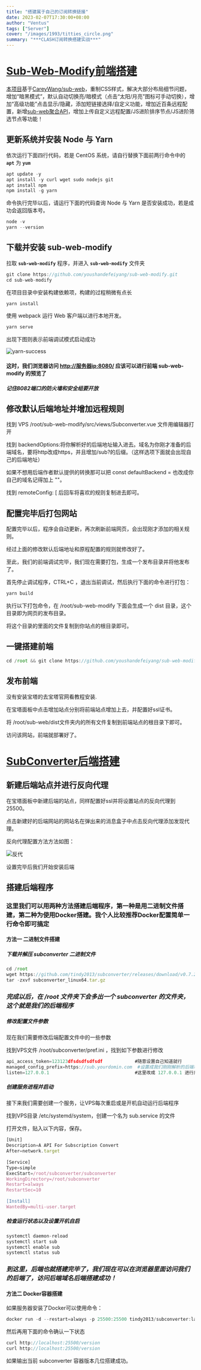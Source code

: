 ```yaml
---
title: "搭建属于自己的订阅转换链接"
date: 2023-02-07T17:30:00+08:00
author: "Ventus"
tags: ["Server"]
cover: "/images/1993/titties_circle.png"
summary: "***CLASH订阅转换搭建实战***"
---
```


# [Sub-Web-Modify前端搭建](https://github.com/youshandefeiyang/sub-web-modify)

[本项目](https://sub.luvsia.com)基于[CareyWang/sub-web](https://github.com/CareyWang/sub-web)，重制CSS样式，解决大部分布局细节问题，增加“暗黑模式”，默认自动切换亮/暗模式（点击“太阳/月亮”图标可手动切换），增加“高级功能”点击显示/隐藏，添加短链接选择/自定义功能，增加近百条远程配置，新增[sub-web聚合API](https://github.com/youshandefeiyang/sub-web-api)，增加上传自定义远程配置/JS进阶排序节点/JS进阶筛选节点等功能！

## 更新系统并安装 Node 与 Yarn

依次运行下面四行代码，若是 CentOS 系统，请自行替换下面前两行命令中的 **`apt`** 为 **`yum`**

```JavaScript
apt update -y
apt install -y curl wget sudo nodejs git
apt install npm
npm install -g yarn
```

命令执行完毕以后，请运行下面的代码查询 Node 与 Yarn 是否安装成功，若是成功会返回版本号。

```JavaScript
node -v
yarn --version
```

## 下载并安装 sub-web-modify

拉取 **`sub-web-modify`** 程序，并进入 **`sub-web-modify`** 文件夹

```JavaScript
git clone https://github.com/youshandefeiyang/sub-web-modify.git
cd sub-web-modify
```

在项目目录中安装构建依赖项，构建的过程稍微有点长

```JavaScript
yarn install
```

使用 webpack 运行 Web 客户端以进行本地开发。

```JavaScript
yarn serve
```

出现下图则表示前端调试模式启动成功

![yarn-success](https://raw.githubusercontent.com/ventusoon/LuvSia/gh-pages/images/buildSUB/yarn-success.png)

#### 这时，我们浏览器访问 <http://服务器ip:8080/> 应该可以进行前端 sub-web-modify 的预览了

#### *记住8082端口的防火墙和安全组要开放*

## 修改默认后端地址并增加远程规则

找到 VPS /root/sub-web-modify/src/views/Subconverter.vue 文件用编辑器打开

找到 backendOptions:将你解析好的后端地址输入进去。域名为你刚才准备的后端域名，要将http改成https，并且增加/sub?的后缀。（这样选项下面就会出现自己的后端地址）

如果不想用后端作者默认提供的转换那可以把 const defaultBackend = 也改成你自己的域名记得加上 ""。

找到 remoteConfig: [ 后回车将喜欢的规则复制进去即可。

## 配置完毕后打包网站

配置完毕以后，程序会自动更新，再次刷新前端网页，会出现刚才添加的相关规则。

经过上面的修改默认后端地址和原程配置的规则就修改好了。

至此，我们的前端调试完毕，我们现在需要打包，生成一个发布目录并将他发布了。

首先停止调试程序，CTRL+C ，退出当前调试，然后执行下面的命令进行打包：

```JavaScript
yarn build
```

执行以下打包命令，在 /root/sub-web-modify 下面会生成一个 dist 目录，这个目录即为网页的发布目录。

将这个目录的里面的文件复制到你站点的根目录即可。

## 一键搭建前端

```JavaScript
cd /root && git clone https://github.com/youshandefeiyang/sub-web-modify.git && chmod -R 755 sub-web-modify && cd sub-web-modify && yarn install && yarn build
```

## 发布前端

没有安装宝塔的去宝塔官网看教程安装.

在宝塔面板中点击增加站点分别将前端站点增加上去，并配置好ssl证书。

将 /root/sub-web/dist文件夹内的所有文件复制到前端站点的根目录下即可。

访问该网站，前端就部署好了。

# [SubConverter后端搭建](https://github.com/tindy2013/subconverter)

## 新建后端站点并进行反向代理

在宝塔面板中新建后端的站点，同样配置好ssl并将设置站点的反向代理到25500。

点击新建好的后端网站的网站名在弹出来的消息盒子中点击反向代理添加发现代理。

反向代理配置方法方法如图：

![反代](https://raw.githubusercontent.com/ventusoon/LuvSia/gh-pages/images/buildSUB/buildSUB.png)

设置完毕后我们开始安装后端

## 搭建后端程序

### 这里我们可以用两种方法搭建后端程序，第一种是用二进制文件搭建，第二种为使用Docker搭建。我个人比较推荐Docker配置简单一行命令即可搞定

#### 方法一 二进制文件搭建

##### 下载并解压 subconverter 二进制文件

```JavaScript
cd /root
wget https://github.com/tindy2013/subconverter/releases/download/v0.7.2/subconverter_linux64.tar.gz
tar -zxvf subconverter_linux64.tar.gz
```

### *完成以后，在 /root 文件夹下会多出一个 subconverter 的文件夹，这个就是我们的后端程序*

##### 修改配置文件参数

现在我们需要修改后端配置文件中的一些参数

找到VPS文件 /root/subconverter/pref.ini ，找到如下参数进行修改

```JavaScript
api_access_token=123123dfsdsdfsdfsdf            #随意设置自己知道就行
managed_config_prefix=https://sub.yourdomin.com  #设置成我们刚刚解析的后端域名
listen=127.0.0.1                                #这里改成 127.0.0.1 进行反代
```

##### 创建服务进程并启动

接下来我们需要创建一个服务，让VPS每次重启或是开机自动运行后端程序

找到VPS目录 /etc/systemd/system，创建一个名为 sub.service 的文件

打开文件，贴入以下内容，保存。

```JavaScript
[Unit]
Description=A API For Subscription Convert
After=network.target
 
[Service]
Type=simple
ExecStart=/root/subconverter/subconverter
WorkingDirectory=/root/subconverter
Restart=always
RestartSec=10
 
[Install]
WantedBy=multi-user.target
```

##### 检查运行状态以及设置开机自启

```JavaScript
systemctl daemon-reload
systemctl start sub
systemctl enable sub
systemctl status sub
```

### *到这里，后端也就搭建完毕了，我们现在可以在浏览器里面访问我们的后端了，访问后端域名后端搭建成功！*

#### 方法二 Docker容器搭建
如果服务器安装了Docker可以使用命令：

```JavaScript
docker run -d --restart=always -p 25500:25500 tindy2013/subconverter:latest
```

然后再用下面的命令确认一下状态

```JavaScript
curl http://localhost:25500/version
curl http://localhost:25500/version
```

如果输出当前 subconverter 容器版本几位搭建成功。
